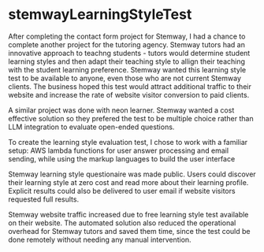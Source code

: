 # stemwayLearningStyleTest




After completing the contact form project for Stemway,
I had a chance to complete another project for the tutoring agency. Stemway tutors
had an innovative approach to teachng students - tutors would determine student
learning styles and then adapt their teaching style to allign their teaching 
with the student learning preference. Stemway wanted this learning style test
to be available to anyone, even those who are not current Stemway clients.
The business hoped this test would attract additional traffic to their website
and increase the rate of website visitor conversion to paid clients.



A similar project was done with neon learner.
Stemway wanted a cost effective solution so they prefered the test to be multiple choice
rather than LLM integration to evaluate open-ended questions.



To create the learning style evaluation test, I chose to work with a familiar setup:
AWS lambda functions for user answer processing and email sending, while using 
the markup languages to build the user interface



Stemway learning style questionaire was made public. Users could discover their learning
style at zero cost and read more about their learning profile. Explicit results
could also be delivered to user email if website visitors requested full results.



Stemway website traffic increased due to free learning style test available on their website.
The automated solution also reduced the operational overhead for Stemway tutors 
and saved them time, since the test could be done
remotely without needing any manual intervention.

